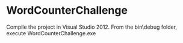 WordCounterChallenge
====================

Compile the project in Visual Studio 2012.
From the bin\debug folder, execute WordCounterChallenge.exe <textfile>
